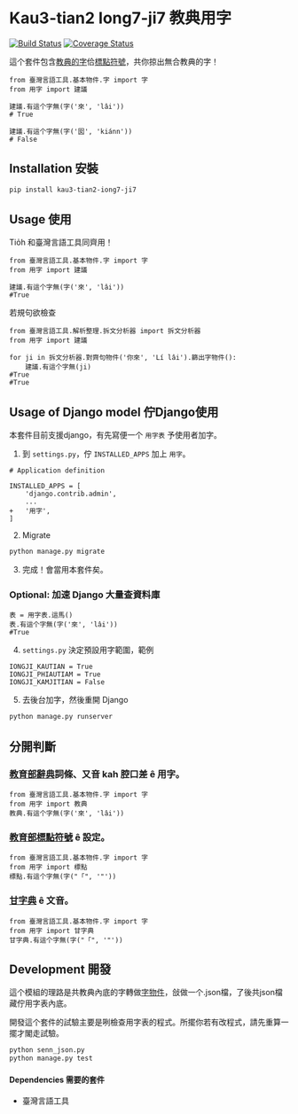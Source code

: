 # Kau3-tian2 Iong7-ji7 教典用字
[![Build Status](https://travis-ci.org/i3thuan5/kau3-tian2_iong7-ji7.svg?branch=master)](https://travis-ci.org/i3thuan5/kau3-tian2_iong7-ji7)
[![Coverage Status](https://coveralls.io/repos/github/i3thuan5/kau3-tian2_iong7-ji7/badge.svg?branch=master)](https://coveralls.io/github/i3thuan5/kau3-tian2_iong7-ji7?branch=master)

這个套件包含[教典的字](https://github.com/g0v/moedict-data-twblg/tree/master/uni)佮[標點符號](https://language.moe.gov.tw/001/upload/files/site_content/m0001/hau/c2.htm)，共你掠出無合教典的字！

```py3
from 臺灣言語工具.基本物件.字 import 字
from 用字 import 建議

建議.有這个字無(字('來', 'lâi'))
# True

建議.有這个字無(字('囡', 'kiánn'))
# False
```

## Installation 安裝

```bash
pip install kau3-tian2-iong7-ji7
```

## Usage 使用
Tio̍h 和臺灣言語工具同齊用！
```py3
from 臺灣言語工具.基本物件.字 import 字
from 用字 import 建議

建議.有這个字無(字('來', 'lâi'))
#True
```
若規句欲檢查
```py3
from 臺灣言語工具.解析整理.拆文分析器 import 拆文分析器
from 用字 import 建議

for ji in 拆文分析器.對齊句物件('你來', 'Lí lâi').篩出字物件():
    建議.有這个字無(ji)
#True
#True
```

## Usage of Django model 佇Django使用
本套件目前支援django，有先寫便一个 `用字表` 予使用者加字。

1. 到 `settings.py`，佇 `INSTALLED_APPS` 加上 `用字`。
```py3
# Application definition

INSTALLED_APPS = [
    'django.contrib.admin',
    ...
+   '用字',
]
```
2. Migrate
```bash
python manage.py migrate
```
3. 完成！會當用本套件矣。


### Optional: 加速 Django 大量查資料庫
```py3
表 = 用字表.這馬()
表.有這个字無(字('來', 'lâi'))
#True
```
4. `settings.py` 決定預設用字範圍，範例
```py3
IONGJI_KAUTIAN = True
IONGJI_PHIAUTIAM = True
IONGJI_KAMJITIAN = False
```
5. 去後台加字，然後重開 Django
```bash
python manage.py runserver
```

## 分開判斷
### [教育部辭典](https://twblg.dict.edu.tw/holodict_new/)詞條、又音 kah 腔口差 ê 用字。
```py3
from 臺灣言語工具.基本物件.字 import 字
from 用字 import 教典
教典.有這个字無(字('來', 'lâi'))
```

### [教育部標點符號](https://language.moe.gov.tw/001/Upload/FILES/SITE_CONTENT/M0001/HAU/c2.htm) ê 設定。
```py3
from 臺灣言語工具.基本物件.字 import 字
from 用字 import 標點
標點.有這个字無(字("「", '"'))
```

### [甘字典](http://taigi.fhl.net/dick/) ê 文音。
```py3
from 臺灣言語工具.基本物件.字 import 字
from 用字 import 甘字典
甘字典.有這个字無(字("「", '"'))
```

## Development 開發

這个模組的理路是共教典內底的字轉做[字物件](https://github.com/i3thuan5/tai5-uan5_gian5-gi2_kang1-ku7/blob/master/%E6%96%87%E4%BB%B6/%E5%9F%BA%E6%9C%AC%E7%89%A9%E4%BB%B6.md#%E4%B8%8A%E6%89%8B)，敆做一个.json檔，了後共json檔藏佇用字表內底。

開發這个套件的試驗主要是咧檢查用字表的程式。所擺你若有改程式，請先重算一擺才閣走試驗。

```bash
python senn_json.py
python manage.py test
```

#### Dependencies 需要的套件

* 臺灣言語工具

